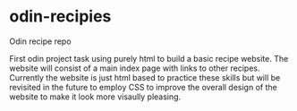 # odin-recipies
Odin recipe repo

First odin project task using purely html to build a basic recipe website. The website will consist of a main index page with links to other recipes. Currently the website is just html based to practice these skills but will be revisited in the future to employ CSS to improve the overall design of the website to make it look more visaully pleasing. 